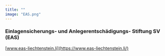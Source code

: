 ```yaml
---
title: ""
image: "EAS.png"
---
```


### Einlagensicherungs- und Anlegerentschädigungs- Stiftung SV (EAS)
[www.eas-liechtenstein.li](https://www.eas-liechtenstein.li/)



